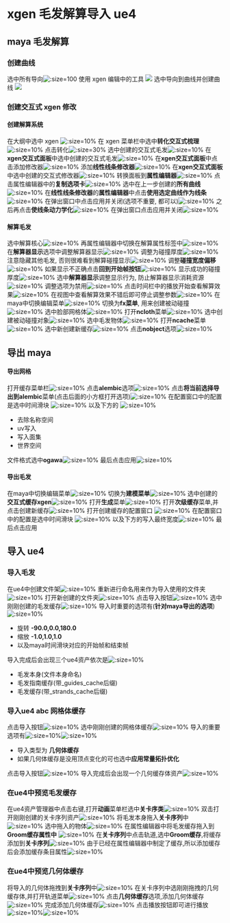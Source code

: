 # xgen 毛发解算导入 ue4

## maya 毛发解算

### 创建曲线

选中所有导向![](image_/xgen_image_00.png ':size=100')
使用 xgen 编辑中的工具 ![](image_/xgen_image_02.png)
选中导向到曲线并创建曲线 ![](image_/xgen_image_04.png)

### 创建交互式 xgen 修改

#### 创建解算系统

在大纲中选中 xgen ![](image_/xgen_image_05.png ':size=10%')
在 xgen 菜单栏中选中**转化交互式梳理**![](image_/xgen_image_07.png ':size=10%')
点击转化![](image_/xgen_image_08.png ':size=30%')
选中创建的交互式毛发![](image_/xgen_image_09.png ':size=10%')
在**xgen交互式面板**中选中创建的交互式毛发![](image_/xgen_image_10.png ':size=10%')
在**xgen交互式面板**中点击添加修改器![](image_/xgen_image_11.png ':size=10%')
添加**线性线条修改器**![](image_/xgen_image_12.png ':size=10%')
在**xgen交互式面板**中选中创建的交互式修改器![](image_/xgen_image_13.png ':size=10%')
转换面板到**属性编辑器**![](image_/xgen_image_14.png ':size=10%')
点击属性编辑器中的**复制选项卡**![](image_/xgen_image_15.png ':size=10%')
选中在上一步创建的**所有曲线**![](image_/xgen_image_19.png ':size=10%')
在**线性线条修改器**的**属性编辑器**中点击**使用选定曲线作为线条**
![](image_/xgen_image_20.png ':size=10%')
在弹出窗口中点击应用并关闭(选项不重要, 都可以)![](image_/xgen_image_21.png ':size=10%')
之后再点击**使线条动力学化**![](image_/xgen_image_22.png ':size=10%')
在弹出窗口点击应用并关闭![](image_/xgen_image_23.png ':size=10%')

#### 解算毛发

选中解算核心![](image_/xgen_image_26.png ':size=10%')
再属性编辑器中切换在解算属性标签中![](image_/xgen_image_27.png ':size=10%')
在**解算器显示**选项中调整解算器显示![](image_/xgen_image_28.png ':size=10%')
调整为碰撞厚度![](image_/xgen_image_29.png ':size=10%')
注意隐藏其他毛发, 否则很难看到解算碰撞显示![](image_/xgen_image_30.png ':size=10%')
调整**碰撞宽度偏移**![](image_/xgen_image_31.png ':size=10%')
如果显示不正确点击**回到开始帧按钮**![](image_/xgen_image_32.png ':size=10%')
显示成功的碰撞厚度![](image_/xgen_image_33.png ':size=10%')
选中**解算器显示**调整显示行为, 防止解算器显示消耗资源![](image_/xgen_image_34.png ':size=10%')
调整选项为禁用![](image_/xgen_image_35.png ':size=10%')
点击时间栏中的播放开始查看解算效果![](image_/xgen_image_36.png ':size=10%')
在视图中查看解算效果不错后即可停止调整参数![](image_/xgen_image_37.png ':size=10%')
在maya中切换编辑菜单![](image_/xgen_image_42.png ':size=10%')
切换为**fx菜单**, 用来创建被动碰撞![](image_/xgen_image_43.png ':size=10%')
选中脸部网格体![](image_/img_2.png ':size=10%')
打开**ncloth**菜单![](image_/xgen_image_45.png ':size=10%')
选中创建被动碰撞对象![](image_/xgen_image_46.png ':size=10%')
选中毛发物体![](image_/xgen_image_47.png ':size=10%')
打开**ncache**菜单![](image_/xgen_image_251.png ':size=10%')
选中新创建新缓存![](image_/img.png ':size=10%')
点击**nobject**选项![](image_/img_1.png ':size=10%')

## 导出 maya

#### 导出网格

打开缓存菜单栏![](image_/xgen_image_48.png ':size=10%')
点击**alembic**选项![](image_/xgen_image_49.png ':size=10%')
点击**将当前选择导出到alembic**菜单(点击后面的小方框打开选项)![](image_/xgen_image_51.png ':size=10%')
在配置窗口中的配置是选中时间滑块 ![](image_/xgen_image_53.png ':size=10%')
以及下方的 ![](image_/xgen_image_55.png ':size=10%')

- 去除名称空间
- uv写入
- 写入面集
- 世界空间

文件格式选中**ogawa**![](image_/xgen_image_57.png ':size=10%' )
最后点击应用![](image_/xgen_image_58.png ':size=10%' )

#### 导出毛发

在maya中切换编辑菜单![](image_/xgen_image_60.png ':size=10%' )
切换为**建模菜单**![](image_/xgen_image_61.png ':size=10%' )
选中创建的**交互式缓存xgen**![](image_/img_3.png ':size=10%' )
打开**生成**菜单![](image_/xgen_image_62.png ':size=10%' )
打开**次级缓存**菜单,并点击创建新缓存![](image_/xgen_image_63.png ':size=10%' )
打开创建缓存的配置窗口 ![](image_/xgen_image_64.png ':size=10%' )
在配置窗口中的配置是选中时间滑块 ![](image_/xgen_image_65.png ':size=10%' )
以及下方的写入最终宽度![](image_/xgen_image_66.png ':size=10%' )
最后点击应用

## 导入 ue4

### 导入毛发

在ue4中创建文件架![](image_/xgen_image_67.png ':size=10%')
重新进行命名用来作为导入使用的文件夹![](image_/xgen_image_68.png ':size=10%')
打开新创建的文件夹![](image_/xgen_image_69.png ':size=10%')
点击导入按钮![](image_/xgen_image_71.png ':size=10%')
选中刚刚创建的毛发缓存![](image_/xgen_image_72.png ':size=10%')
导入时重要的选项有(**针对maya导出的选项**)![](image_/xgen_image_73.png ':size=10%')

- 旋转 **-90.0,0.0,180.0**
- 缩放 **-1.0,1.0,1.0**
- 以及maya时间滑块对应的开始帧和结束帧

导入完成后会出现三个ue4资产依次是![](image_/xgen_image_74.png ':size=10%')

- 毛发本身(文件本身命名)
- 毛发指南缓存(带_guides_cache后缀)
- 毛发缓存(带_strands_cache后缀)

### 导入ue4 abc 网格体缓存

点击导入按钮![](image_/xgen_image_74.png ':size=10%')
选中刚刚创建的网格体缓存![](image_/xgen_image_75.png ':size=10%')
导入的重要选项有![](image_/xgen_image_76.png ':size=10%')![](image_/xgen_image_77.png ':size=10%')

- 导入类型为 **几何体缓存**
- 如果几何体缓存是没用顶点变化的可也选中**应用常量拓扑优化**

点击导入按钮![](image_/xgen_image_78.png ':size=10%')
导入完成后会出现一个几何缓存体资产![](image_/xgen_image_79.png ':size=10%')

### 在ue4中预览毛发缓存

在ue4资产管理器中点击右键,打开**动画**菜单栏选中**关卡序类**![](image_/xgen_image_80.png ':size=10%')
双击打开刚刚创建的关卡序列资产![](image_/xgen_image_81.png ':size=10%')
将毛发本身拖入**关卡序列**中 ![](image_/xgen_image_82.png ':size=10%')
选中拖入的物体![](image_/img_4.png ':size=10%')
在属性编辑器中将毛发缓存拖入到**Groom缓存属性中** ![](image_/img_5.png ':size=10%')
在**关卡序列**中点击轨道,选中**Groom缓存**,将缓存添加到**关卡序列**![](image_/xgen_image_86.png ':size=10%')
由于已经在属性编辑器中制定了缓存,所以添加缓存后会添加缓存条目属性![](image_/xgen_image_87.png ':size=10%')

### 在ue4中预览几何体缓存

将导入的几何体拖拽到**关卡序列**中![](image_/xgen_image_88.png ':size=10%')
在关卡序列中选刚刚拖拽的几何缓存体,并打开轨道菜单![](image_/xgen_image_89.png ':size=10%')
点击**几何体缓存**选项,添加几何体缓存![](image_/xgen_image_90.png ':size=10%')
完成添加几何体缓存![](image_/xgen_image_91.png ':size=10%')
点击播放按钮即可进行播放![](image_/xgen_image_92.png ':size=10%')![](image_/xgen_image_93.png ':size=10%')
